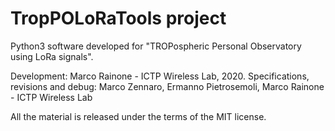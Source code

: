 # TropPOLoRaTools project

Python3 software developed for "TROPospheric Personal Observatory using LoRa signals".

Development: Marco Rainone - ICTP Wireless Lab, 2020.
Specifications, revisions and debug:  Marco Zennaro, Ermanno Pietrosemoli, Marco Rainone - ICTP Wireless Lab

All the material is released under the terms of the MIT license.



